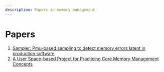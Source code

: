 ```yaml
---
description: Papers in memory management.
---
```


# Papers

1. [Sampler: Pmu-based sampling to detect memory errors latent in production software](https://liuhycs.github.io/papers/Sampler-Micro18.pdf)
2. [A User Space-based Project for Practicing Core Memory Management Concepts](http://www.cs.utsa.edu/~tongpingliu/pubs/sigcse18.pdf)

